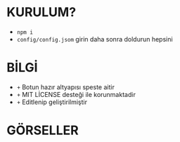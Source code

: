 # KURULUM?
- `npm i`
- `config/config.jsom` girin daha sonra doldurun hepsini

# BİLGİ
- `+` Botun hazır altyapısı speste aitir
- `+` MIT LİCENSE desteği ile korunmaktadir
- `+` Editlenip geliştirilmiştir

# GÖRSELLER
